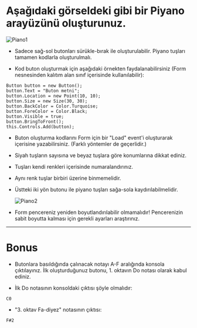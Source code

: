 # Aşağıdaki görseldeki gibi bir Piyano arayüzünü oluşturunuz.

![Piano1](https://github.com/mof-selvi/gorsel-programlama-lab/assets/58203457/f251b0b7-af2a-410c-ae86-fae4e0e7f8af)

* Sadece sağ-sol butonları sürükle-bırak ile oluşturulabilir. Piyano tuşları tamamen kodlarla oluşturulmalı.

* Kod buton oluşturmak için aşağıdaki örnekten faydalanabilirsiniz (Form nesnesinden kalıtım alan sınıf içerisinde kullanılabilir):
```
Button button = new Button();
button.Text = "Buton metni";
button.Location = new Point(10, 10);
button.Size = new Size(30, 30);
button.BackColor = Color.Turquoise;
button.ForeColor = Color.Black;
button.Visible = true;
button.BringToFront();
this.Controls.Add(button);
```

* Buton oluşturma kodlarını Form için bir "Load" event'i oluşturarak içerisine yazabilirsiniz. (Farklı yöntemler de geçerlidir.)

* Siyah tuşların sayısına ve beyaz tuşlara göre konumlarına dikkat ediniz.

* Tuşları kendi renkleri içerisinde numaralandırınız.

* Aynı renk tuşlar birbiri üzerine binmemelidir.

* Üstteki iki yön butonu ile piyano tuşları sağa-sola kaydırılabilmelidir.

  ![Piano2](https://github.com/mof-selvi/gorsel-programlama-lab/assets/58203457/aeb976cf-6a8d-4a6e-8813-91c3a8d7f9a6)


* Form pencereniz yeniden boyutlandırılabilir olmamalıdır! Pencerenizin sabit boyutta kalması için gerekli ayarları araştırınız.

---

# Bonus

* Butonlara basıldığında çalınacak notayı A-F aralığında konsola çıktılayınız. İlk oluşturduğunuz butonu, 1. oktavın Do notası olarak kabul ediniz.

* İlk Do notasının konsoldaki çıktısı şöyle olmalıdır:
```
C0
```

* "3. oktav Fa-diyez" notasının çıktısı:
```
F#2
```



